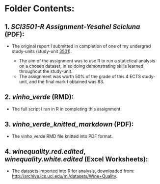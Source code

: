 # Folder Contents:

## 1. _SCI3501-R Assignment-Yesahel Scicluna_ (PDF):
- The original report I submitted in completion of one of my undergrad study-units (study-unit [3501](https://www.um.edu.mt/courses/studyunit/SCI3501)).

	- The aim of the assignment was to use R to run a statictical analysis on a chosen dataset, in so doing demonstrating skills learned throughout the study-unit. 
	- The assignment was worth 50% of the grade of this 4 ECTS study-unit, and the final mark I obtained was 83.

## 2. _vinho_verde_ (RMD): 
- The full script I ran in R in completing this assignment.

## 3. _vinho_verde_knitted_markdown_ (PDF):
- The vinho_verde RMD file knitted into PDF format.

## 4. _winequality.red.edited_, _winequality.white.edited_ (Excel Worksheets): 
- The datasets imported into R for analysis, downloaded from: http://archive.ics.uci.edu/ml/datasets/Wine+Quality.
